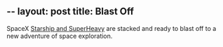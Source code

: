 --
layout: post
title: Blast Off
---

SpaceX [Starship and SuperHeavy](https://cdn.arstechnica.net/wp-content/uploads/2023/04/Starship-OFT-800x450.jpg) are stacked and ready to blast off to a new adventure of space exploration.
